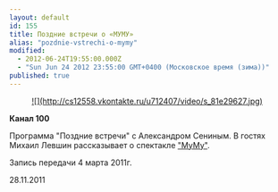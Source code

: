 ```yaml
---
layout: default
id: 155
title: Поздние встречи о «МУМУ»
alias: "pozdnie-vstrechi-o-mymy"
modified: 
  - 2012-06-24T19:55:00.000Z
  - "Sun Jun 24 2012 23:55:00 GMT+0400 (Московское время (зима))"
published: true
---
```


<figure><a href="http://vk.com/video-15602252_159376811">
![](http://cs12558.vkontakte.ru/u712407/video/s_81e29627.jpg)
</a></figure>

<a href="http://vk.com/video-15602252_159170346"></a>

**Канал 100**

Программа "Поздние встречи" с Александром Сениным. В гостях Михаил Левшин рассказывает о спектакле ["МуМу"](46-mumu.html).

Запись передачи 4 марта 2011г.

28.11.2011